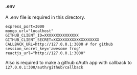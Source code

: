 #### .env
A .env file is required in this directory.
```
express_port=3000
mongo_url="localhost"
GITHUB_CLIENT_ID=XXXXXXXXXXXXXXX
GITHUB_CLIENT_SECRET=XXXXXXXXXXXXXXXXXXXX
CALLBACK_URL=http://127.0.0.1:3000 # for github
session_secret_key='awesome frog'
reactjs_url="http://127.0.0.1:3000" 

```

Also is required to make a github oAuth app with callback to ``127.0.0.1:300/auth/github/callback``
